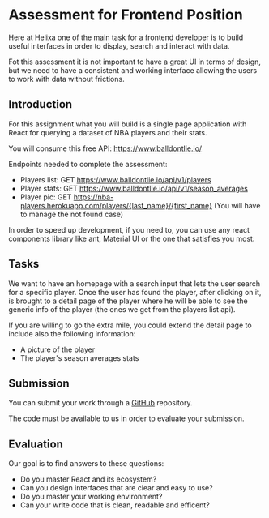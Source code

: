# Assessment for Frontend Position

Here at Helixa one of the main task for a frontend developer is to build useful interfaces in order to display, search and interact with data.

Fot this assessment it is not important to have a great UI in terms of design, but we need to have a consistent and working interface allowing the users to work with data without frictions.

## Introduction

For this assignment what you will build is a single page application with React for querying a dataset of NBA players and their stats.

You will consume this free API: https://www.balldontlie.io/

Endpoints needed to complete the assessment:

- Players list: GET https://www.balldontlie.io/api/v1/players
- Player stats: GET https://www.balldontlie.io/api/v1/season_averages
- Player pic: GET https://nba-players.herokuapp.com/players/{last_name}/{first_name} (You will have to manage the not found case)

In order to speed up development, if you need to, you can use any react components library like ant, Material UI or the one that satisfies you most.

## Tasks

We want to have an homepage with a search input that lets the user search for a specific player.
Once the user has found the player, after clicking on it, is brought to a detail page of the player where he will be able to see the generic info of the player (the ones we get from the players list api).

If you are willing to go the extra mile, you could extend the detail page to include also the following information:

- A picture of the player
- The player's season averages stats

## Submission

You can submit your work through a [GitHub](https://github.com) repository.

The code must be available to us in order to evaluate your submission.

## Evaluation

Our goal is to find answers to these questions:

- Do you master React and its ecosystem?
- Can you design interfaces that are clear and easy to use?
- Do you master your working environment?
- Can your write code that is clean, readable and efficent?
